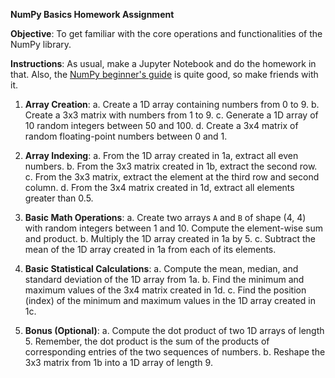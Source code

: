 **NumPy Basics Homework Assignment**

**Objective**: To get familiar with the core operations and functionalities of the NumPy library.

**Instructions**: As usual, make a Jupyter Notebook and do the homework in that. Also, the [NumPy beginner's guide](https://numpy.org/doc/stable/user/absolute_beginners.html) is quite good, so make friends with it.

1. **Array Creation**:
    a. Create a 1D array containing numbers from 0 to 9.
    b. Create a 3x3 matrix with numbers from 1 to 9.
    c. Generate a 1D array of 10 random integers between 50 and 100.
    d. Create a 3x4 matrix of random floating-point numbers between 0 and 1.

2. **Array Indexing**:
    a. From the 1D array created in 1a, extract all even numbers.
    b. From the 3x3 matrix created in 1b, extract the second row.
    c. From the 3x3 matrix, extract the element at the third row and second column.
    d. From the 3x4 matrix created in 1d, extract all elements greater than 0.5.

3. **Basic Math Operations**:
    a. Create two arrays `A` and `B` of shape (4, 4) with random integers between 1 and 10. Compute the element-wise sum and product.
    b. Multiply the 1D array created in 1a by 5.
    c. Subtract the mean of the 1D array created in 1a from each of its elements.

4. **Basic Statistical Calculations**:
    a. Compute the mean, median, and standard deviation of the 1D array from 1a.
    b. Find the minimum and maximum values of the 3x4 matrix created in 1d.
    c. Find the position (index) of the minimum and maximum values in the 1D array created in 1c.

5. **Bonus (Optional)**:
    a. Compute the dot product of two 1D arrays of length 5. Remember, the dot product is the sum of the products of corresponding entries of the two sequences of numbers.
    b. Reshape the 3x3 matrix from 1b into a 1D array of length 9.
